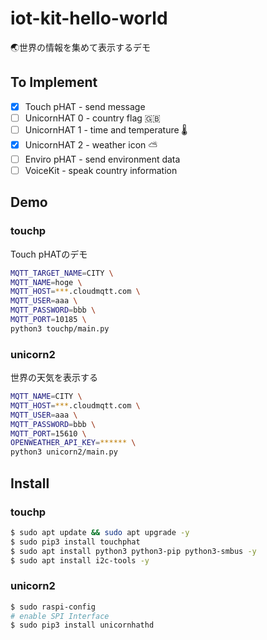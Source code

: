 # iot-kit-hello-world

🌏世界の情報を集めて表示するデモ

## To Implement

* [x] Touch pHAT - send message
* [ ] UnicornHAT 0 - country flag 🇬🇧 
* [ ] UnicornHAT 1 - time and temperature 🌡 
* [x] UnicornHAT 2 - weather icon ⛅️ 
* [ ] Enviro pHAT - send environment data
* [ ] VoiceKit - speak country information

## Demo

### touchp

Touch pHATのデモ

```bash
MQTT_TARGET_NAME=CITY \
MQTT_NAME=hoge \
MQTT_HOST=***.cloudmqtt.com \
MQTT_USER=aaa \
MQTT_PASSWORD=bbb \
MQTT_PORT=10185 \
python3 touchp/main.py
```

### unicorn2

世界の天気を表示する

```bash
MQTT_NAME=CITY \
MQTT_HOST=***.cloudmqtt.com \
MQTT_USER=aaa \
MQTT_PASSWORD=bbb \
MQTT_PORT=15610 \
OPENWEATHER_API_KEY=****** \
python3 unicorn2/main.py
```

## Install

### touchp

```bash
$ sudo apt update && sudo apt upgrade -y
$ sudo pip3 install touchphat
$ sudo apt install python3 python3-pip python3-smbus -y
$ sudo apt install i2c-tools -y
```

### unicorn2

```bash
$ sudo raspi-config
# enable SPI Interface
$ sudo pip3 install unicornhathd
```
